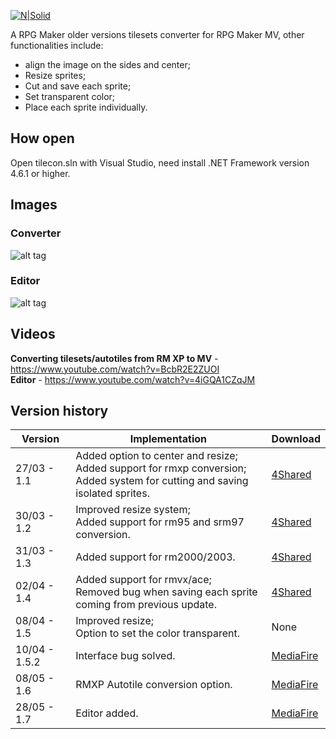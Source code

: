 [![N|Solid](https://2.bp.blogspot.com/-O9xeQdcdOqQ/WV7VVfws9eI/AAAAAAAAHRY/7C0U4e3r5oIDrrAJONLriW7Xo-wdHmCPQCLcBGAs/s1600/logopng%2B%25281%2529.png)](https://gladiocitrico.blogspot.com.br/p/tileset-converter-to-mv.html)

A RPG Maker older versions tilesets converter for RPG Maker MV, other functionalities include:
- align the image on the sides and center;
- Resize sprites;
- Cut and save each sprite;
- Set transparent color;
- Place each sprite individually.

## How open
Open tilecon.sln with Visual Studio, need install .NET Framework version 4.6.1 or higher. 

## Images

### Converter
![alt tag](https://2.bp.blogspot.com/-JiRk-mooXas/WSnclbmfVII/AAAAAAAAHIE/2Siv2VXsomgIVfSVL5BLyM-GRD19BcxqQCLcB/s320/1.png)
### Editor
![alt tag](https://3.bp.blogspot.com/-Jlh7tJ_OU9g/WSncl_BqTaI/AAAAAAAAHII/p_go504wabcYNbm_tw6kpTfet1uIis77wCLcB/s320/2.png)

## Videos
**Converting tilesets/autotiles from RM XP to MV** - https://www.youtube.com/watch?v=BcbR2E2ZUOI
<br />**Editor** - https://www.youtube.com/watch?v=4iGQA1CZqJM

## Version history

| Version | Implementation | Download
| ------ 		| ------ | ------ |
| 27/03 - 1.1	| Added option to center and resize; <br />Added support for rmxp conversion; <br />Added system for cutting and saving isolated sprites. | [4Shared](https://www.4shared.com/get/Y9IMv2PJei/Tilecon_Setup_12.html)
| 30/03 - 1.2	| Improved resize system;<br />Added support for rm95 and srm97 conversion. | [4Shared](https://www.4shared.com/rar/oGCUyRg0ca/Tilecon_Setup_12.html)
| 31/03 - 1.3	| Added support for rm2000/2003. | [4Shared](https://www.4shared.com/rar/08m6D6wLca/Tilecon_Setup_13.html?)
| 02/04 - 1.4	| Added support for rmvx/ace;<br />Removed bug when saving each sprite coming from previous update. | [4Shared](https://www.4shared.com/rar/wJuUvkhJca/Tilecon_Install_14.html?)
| 08/04 - 1.5	| Improved resize;<br />Option to set the color transparent. | None
| 10/04 - 1.5.2 | Interface bug solved. | [MediaFire](https://www.mediafire.com/?byoh0w7y1n1ktin)
| 08/05 - 1.6	| RMXP Autotile conversion option. | [MediaFire](https://www.mediafire.com/?yt8yurt9m0f0yub)
| 28/05 - 1.7	| Editor added. | [MediaFire](http://www.mediafire.com/file/vuqkyxouh8v2627/Tilecon+1.7.zip)
